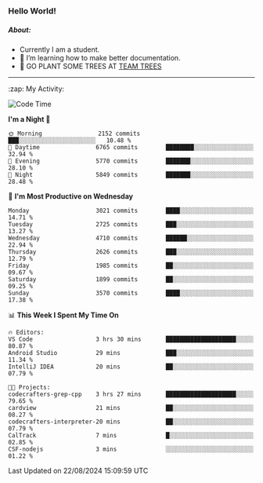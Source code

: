 ### Hello World!

##### About:
- Currently I am a student.
- 🌱 I’m learning how to make better documentation.
- 🌱 GO PLANT SOME TREES AT [TEAM TREES](https://teamtrees.org/)

---
  <summary>:zap: My Activity:</summary>
  
<!--START_SECTION:waka-->
![Code Time](http://img.shields.io/badge/Code%20Time-1%2C412%20hrs%2037%20mins-blue)

**I'm a Night 🦉** 

```text
🌞 Morning                2152 commits        ███░░░░░░░░░░░░░░░░░░░░░░   10.48 % 
🌆 Daytime                6765 commits        ████████░░░░░░░░░░░░░░░░░   32.94 % 
🌃 Evening                5770 commits        ███████░░░░░░░░░░░░░░░░░░   28.10 % 
🌙 Night                  5849 commits        ███████░░░░░░░░░░░░░░░░░░   28.48 % 
```
📅 **I'm Most Productive on Wednesday** 

```text
Monday                   3021 commits        ████░░░░░░░░░░░░░░░░░░░░░   14.71 % 
Tuesday                  2725 commits        ███░░░░░░░░░░░░░░░░░░░░░░   13.27 % 
Wednesday                4710 commits        ██████░░░░░░░░░░░░░░░░░░░   22.94 % 
Thursday                 2626 commits        ███░░░░░░░░░░░░░░░░░░░░░░   12.79 % 
Friday                   1985 commits        ██░░░░░░░░░░░░░░░░░░░░░░░   09.67 % 
Saturday                 1899 commits        ██░░░░░░░░░░░░░░░░░░░░░░░   09.25 % 
Sunday                   3570 commits        ████░░░░░░░░░░░░░░░░░░░░░   17.38 % 
```


📊 **This Week I Spent My Time On** 

```text
🔥 Editors: 
VS Code                  3 hrs 30 mins       ████████████████████░░░░░   80.87 % 
Android Studio           29 mins             ███░░░░░░░░░░░░░░░░░░░░░░   11.34 % 
IntelliJ IDEA            20 mins             ██░░░░░░░░░░░░░░░░░░░░░░░   07.79 % 

🐱‍💻 Projects: 
codecrafters-grep-cpp    3 hrs 27 mins       ████████████████████░░░░░   79.65 % 
cardview                 21 mins             ██░░░░░░░░░░░░░░░░░░░░░░░   08.27 % 
codecrafters-interpreter-20 mins             ██░░░░░░░░░░░░░░░░░░░░░░░   07.79 % 
CalTrack                 7 mins              █░░░░░░░░░░░░░░░░░░░░░░░░   02.85 % 
CSF-nodejs               3 mins              ░░░░░░░░░░░░░░░░░░░░░░░░░   01.22 % 
```


 Last Updated on 22/08/2024 15:09:59 UTC
<!--END_SECTION:waka-->
